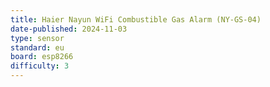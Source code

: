 ```yaml
---
title: Haier Nayun WiFi Combustible Gas Alarm (NY-GS-04)
date-published: 2024-11-03
type: sensor
standard: eu
board: esp8266
difficulty: 3
---
```

